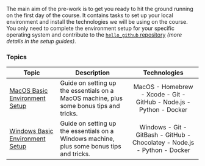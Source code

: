 The main aim of the pre-work is to get you ready to hit the ground running on the first day of the course. It contains tasks to set up your local environment and install the technologies we will be using on the course. You only need to complete the environment setup for your specific operating system and contribute to the [`hello_github` repository](https://github.com/getfutureproof/fp_study_notes_hello_github) _(more details in the setup guides)_.

### Topics

| Topic | Description | Technologies |
|-------|-------------|:------------:|
| [MacOS Basic Environment Setup](https://github.com/getfutureproof/fp_guides_wiki/wiki/MacOS-Setup) | Guide on setting up the essentials on a MacOS machine, plus some bonus tips and tricks. | MacOS - Homebrew - Xcode - Git - GitHub - Node.js - Python - Docker |
| [Windows Basic Environment Setup](https://github.com/getfutureproof/fp_guides_wiki/wiki/Windows-Setup) | Guide on setting up the essentials on a Windows machine, plus some bonus tips and tricks. | Windows - Git - GitBash - GitHub - Chocolatey - Node.js - Python - Docker |